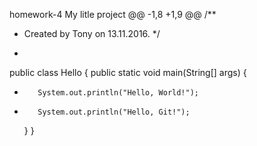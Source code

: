  homework-4
My litle project
@@ -1,8 +1,9 @@
  /**
   * Created by Tony on 13.11.2016.
   */
 +
  public class Hello {
      public static void main(String[] args) {
 -        System.out.println("Hello, World!");
 +        System.out.println("Hello, Git!");
      }
  }

